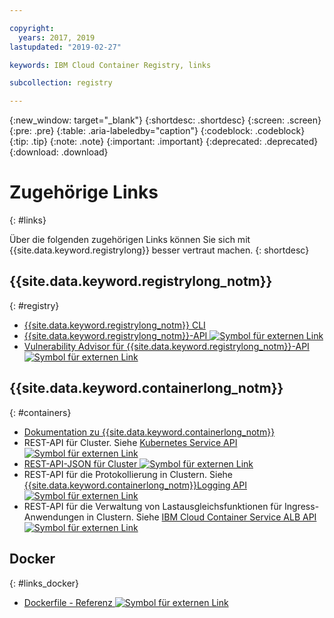 ```yaml
---

copyright:
  years: 2017, 2019
lastupdated: "2019-02-27"

keywords: IBM Cloud Container Registry, links

subcollection: registry

---
```


{:new_window: target="_blank"}
{:shortdesc: .shortdesc}
{:screen: .screen}
{:pre: .pre}
{:table: .aria-labeledby="caption"}
{:codeblock: .codeblock}
{:tip: .tip}
{:note: .note}
{:important: .important}
{:deprecated: .deprecated}
{:download: .download}

# Zugehörige Links
{: #links}

Über die folgenden zugehörigen Links können Sie sich mit {{site.data.keyword.registrylong}} besser vertraut machen.
{: shortdesc}

## {{site.data.keyword.registrylong_notm}}
{: #registry}

- [{{site.data.keyword.registrylong_notm}} CLI](/docs/services/Registry?topic=container-registry-cli-plugin-containerregcli#containerregcli)
- [{{site.data.keyword.registrylong_notm}}-API ![Symbol für externen Link](../../icons/launch-glyph.svg "Symbol für externen Link")](https://cloud.ibm.com/apidocs/container-registry)
- [Vulnerability Advisor für {{site.data.keyword.registrylong_notm}}-API ![Symbol für externen Link](../../icons/launch-glyph.svg "Symbol für externen Link")](https://cloud.ibm.com/apidocs/container-registry/va)

## {{site.data.keyword.containerlong_notm}}
{: #containers}

- [Dokumentation zu {{site.data.keyword.containerlong_notm}}](/docs/containers?topic=containers-container_index#container_index)
- REST-API für Cluster. Siehe [Kubernetes Service API ![Symbol für externen Link](../../icons/launch-glyph.svg "Symbol für externen Link")](https://containers.cloud.ibm.com/swagger-api/)
- [REST-API-JSON für Cluster ![Symbol für externen Link](../../icons/launch-glyph.svg "Symbol für externen Link")](https://containers.cloud.ibm.com/swagger-api/swagger.json)
- REST-API für die Protokollierung in Clustern. Siehe [{{site.data.keyword.containerlong_notm}}Logging API ![Symbol für externen Link](../../icons/launch-glyph.svg "Symbol für externen Link")](https://containers.cloud.ibm.com/swagger-logging/)
- REST-API für die Verwaltung von Lastausgleichsfunktionen für Ingress-Anwendungen in Clustern. Siehe [IBM Cloud Container Service ALB API ![Symbol für externen Link](../../icons/launch-glyph.svg "Symbol für externen Link")](https://containers.cloud.ibm.com/swagger-alb-api/)

## Docker
{: #links_docker}

- [Dockerfile - Referenz ![Symbol für externen Link](../../icons/launch-glyph.svg "Symbol für externen Link")](https://docs.docker.com/engine/reference/builder/)
